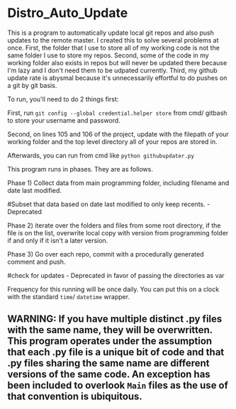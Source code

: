 # Distro_Auto_Update

This is a program to automatically update local git repos and also push updates to the remote master. I created this to solve several problems at once. First, the folder that I use to store all of my working code is not the same folder I use to store my repos. Second, some of the code in my working folder also exists in repos but will never be updated there because I'm lazy and I don't need them to be udpated currently. Third, my github update rate is abysmal because it's unnecessarily effortful to do pushes on a git by git basis. 

To run, you'll need to do 2 things first: 

First, run `git config --global credential.helper store` from cmd/ gitbash to store your username and password. 

Second, on lines 105 and 106 of the project, update with the filepath of your working folder and the top level directory all of your repos are stored in. 

Afterwards, you can run from cmd like `python githubupdater.py`

This program runs in phases. They are as follows. 

Phase 1) Collect data from main programming folder, including filename and date last modified. 

#Subset that data based on date last modified to only keep recents.  - Deprecated

Phase 2) iterate over the folders and files from some root directory, if the file is on the list, overwrite local copy with version from programming folder if and only if it isn't a later version. 

Phase 3) Go over each repo, commit with a procedurally generated comment and push. 

#check for updates - Deprecated in favor of passing the directories as var

Frequency for this running will be once daily. You can put this on a clock with the standard `time`/ `datetime` wrapper. 

## WARNING: If you have multiple distinct .py files with the same name, they will be overwritten. This program operates under the assumption that each .py file is a unique bit of code and that .py files sharing the same name are different versions of the same code. An exception has been included to overlook `Main` files as the use of that convention is ubiquitous. 

